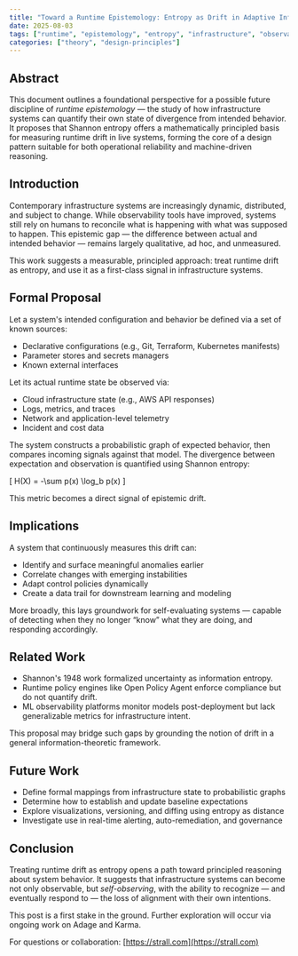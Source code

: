 ```yaml
---
title: "Toward a Runtime Epistemology: Entropy as Drift in Adaptive Infrastructure"
date: 2025-08-03
tags: ["runtime", "epistemology", "entropy", "infrastructure", "observability"]
categories: ["theory", "design-principles"]
---
```


## Abstract

This document outlines a foundational perspective for a possible future discipline of *runtime epistemology* — the study of how infrastructure systems can quantify their own state of divergence from intended behavior. It proposes that Shannon entropy offers a mathematically principled basis for measuring runtime drift in live systems, forming the core of a design pattern suitable for both operational reliability and machine-driven reasoning.

## Introduction

Contemporary infrastructure systems are increasingly dynamic, distributed, and subject to change. While observability tools have improved, systems still rely on humans to reconcile what is happening with what was supposed to happen. This epistemic gap — the difference between actual and intended behavior — remains largely qualitative, ad hoc, and unmeasured.

This work suggests a measurable, principled approach: treat runtime drift as entropy, and use it as a first-class signal in infrastructure systems.

## Formal Proposal

Let a system's intended configuration and behavior be defined via a set of known sources:

- Declarative configurations (e.g., Git, Terraform, Kubernetes manifests)
- Parameter stores and secrets managers
- Known external interfaces

Let its actual runtime state be observed via:

- Cloud infrastructure state (e.g., AWS API responses)
- Logs, metrics, and traces
- Network and application-level telemetry
- Incident and cost data

The system constructs a probabilistic graph of expected behavior, then compares incoming signals against that model. The divergence between expectation and observation is quantified using Shannon entropy:

\[
H(X) = -\sum p(x) \log_b p(x)
\]

This metric becomes a direct signal of epistemic drift.

## Implications

A system that continuously measures this drift can:

- Identify and surface meaningful anomalies earlier
- Correlate changes with emerging instabilities
- Adapt control policies dynamically
- Create a data trail for downstream learning and modeling

More broadly, this lays groundwork for self-evaluating systems — capable of detecting when they no longer “know” what they are doing, and responding accordingly.

## Related Work

- Shannon's 1948 work formalized uncertainty as information entropy.
- Runtime policy engines like Open Policy Agent enforce compliance but do not quantify drift.
- ML observability platforms monitor models post-deployment but lack generalizable metrics for infrastructure intent.

This proposal may bridge such gaps by grounding the notion of drift in a general information-theoretic framework.

## Future Work

- Define formal mappings from infrastructure state to probabilistic graphs
- Determine how to establish and update baseline expectations
- Explore visualizations, versioning, and diffing using entropy as distance
- Investigate use in real-time alerting, auto-remediation, and governance

## Conclusion

Treating runtime drift as entropy opens a path toward principled reasoning about system behavior. It suggests that infrastructure systems can become not only observable, but *self-observing*, with the ability to recognize — and eventually respond to — the loss of alignment with their own intentions.

This post is a first stake in the ground. Further exploration will occur via ongoing work on Adage and Karma.

For questions or collaboration: [https://strall.com](https://strall.com)
